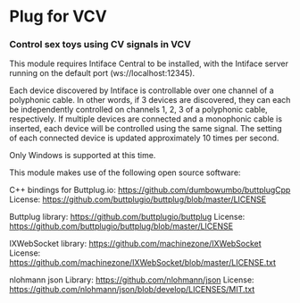# Plug for VCV

### Control sex toys using CV signals in VCV

This module requires Intiface Central to be installed, with the Intiface server running on the default port (ws://localhost:12345).

Each device discovered by Intiface is controllable over one channel of a polyphonic cable. In other words, if 3 devices are discovered, they can each be independently controlled on channels 1, 2, 3 of a polyphonic cable, respectively. If multiple devices are connected and a monophonic cable is inserted, each device will be controlled using the same signal. The setting of each connected device is updated approximately 10 times per second.

Only Windows is supported at this time.

This module makes use of the following open source software:

C++ bindings for Buttplug.io:
https://github.com/dumbowumbo/buttplugCpp
License:
https://github.com/buttplugio/buttplug/blob/master/LICENSE

Buttplug library:
https://github.com/buttplugio/buttplug
License:
https://github.com/buttplugio/buttplug/blob/master/LICENSE

IXWebSocket library:
https://github.com/machinezone/IXWebSocket
License:
https://github.com/machinezone/IXWebSocket/blob/master/LICENSE.txt

nlohmann json Library:
https://github.com/nlohmann/json
License:
https://github.com/nlohmann/json/blob/develop/LICENSES/MIT.txt



